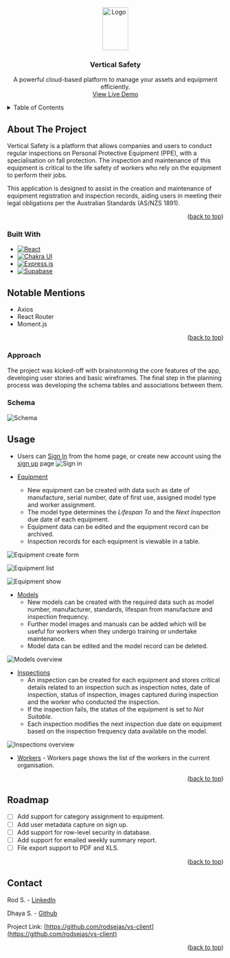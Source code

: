 <a name="readme-top"></a>

<!-- PROJECT LOGO -->
<br />
<div align="center">
  <a href="https://github.com/othneildrew/Best-README-Template">
    <img src="https://icxujcstmvzimkufacay.supabase.co/storage/v1/object/public/vs/readme/logo_blue.png" alt="Logo" width="60" height="100">
  </a>

  <h3 align="center">Vertical Safety</h3>

  <p align="center">
    A powerful cloud-based platform to manage your assets and equipment efficiently.
    <br />
    <a href="https://vs-app.netlify.app">View Live Demo</a>
  </p>
</div>

<!-- TABLE OF CONTENTS -->
<details>
  <summary>Table of Contents</summary>
  <ol>
    <li>
      <a href="#about-the-project">About The Project</a>
      <ul>
        <li><a href="#built-with">Built With</a></li>
      </ul>
    </li>
    <li>
      <a href="#getting-started">Getting Started</a>
      <ul>
        <li><a href="#prerequisites">Prerequisites</a></li>
        <li><a href="#installation">Installation</a></li>
      </ul>
    </li>
    <li><a href="#usage">Usage</a></li>
    <li><a href="#roadmap">Roadmap</a></li>
    <li><a href="#contact">Contact</a></li>
    <li><a href="#acknowledgments">Acknowledgments</a></li>
  </ol>
</details>

<!-- ABOUT THE PROJECT -->

## About The Project

Vertical Safety is a platform that allows companies and users to conduct regular inspections on Personal Protective Equipment (PPE), with a specialisation on fall protection. The inspection and maintenance of this equipment is critical to the life safety of workers who rely on the equipment to perform their jobs.

This application is designed to assist in the creation and maintenance of equipment registration and inspection records, aiding users in meeting their legal obligations per the Australian Standards (AS/NZS 1891).

<p align="right">(<a href="#readme-top">back to top</a>)</p>

### Built With

- [![React][react.js]][react-url]
- [![Chakra UI][chakra]][chakra-url]
- [![Express.js][express]][express-url]
- [![Supabase][supabase]][supabase]

## Notable Mentions

- Axios
- React Router
- Moment.js

<!-- PROJECT PLANNING -->

<p align="right">(<a href="#readme-top">back to top</a>)</p>

### Approach

The project was kicked-off with brainstorming the core features of the app, developing user stories and basic wireframes. The final step in the planning process was developing the schema tables and associations between them.

### Schema

![Schema](https://icxujcstmvzimkufacay.supabase.co/storage/v1/object/public/vs/readme/Schema.png?t=2022-05-31T13%3A22%3A03.557Z)

<!-- USAGE EXAMPLES -->

## Usage

- Users can [Sign In](https://vs-app.netlify.app/#/signin) from the home page, or create new account using the [sign up](https://vs-app.netlify.app/#/signup) page
  ![Sign in](https://icxujcstmvzimkufacay.supabase.co/storage/v1/object/public/vs/readme/vs1?t=2022-05-31T13%3A17%3A54.081Z)

- [Equipment](https://vs-app.netlify.app/#/equipments)
  - New equipment can be created with data such as date of manufacture, serial number, date of first use, assigned model type and worker assignment.
  - The model type determines the _Lifespan To_ and the _Next Inspection_ due date of each equipment.
  - Equipment data can be edited and the equipment record can be archived.
  - Inspection records for each equipment is viewable in a table.

![Equipment create form](https://icxujcstmvzimkufacay.supabase.co/storage/v1/object/public/vs/readme/vs2?t=2022-05-31T13%3A18%3A02.756Z)

![Equipment list](https://icxujcstmvzimkufacay.supabase.co/storage/v1/object/public/vs/readme/vs6?t=2022-05-31T13%3A21%3A37.715Z)

![Equipment show](https://icxujcstmvzimkufacay.supabase.co/storage/v1/object/public/vs/readme/vs5?t=2022-05-31T13%3A21%3A25.861Z)

- [Models](https://vs-app.netlify.app/#/models)
  - New models can be created with the required data such as model number, manufacturer, standards, lifespan from manufacture and inspection frequency.
  - Further model images and manuals can be added which will be useful for workers when they undergo training or undertake maintenance.
  - Model data can be edited and the model record can be deleted.

![Models overview](https://icxujcstmvzimkufacay.supabase.co/storage/v1/object/public/vs/readme/vs3?t=2022-05-31T13%3A20%3A39.123Z)

- [Inspections](https://vs-app.netlify.app/#/inspections)
  - An inspection can be created for each equipment and stores critical details related to an inspection such as inspection notes, date of inspection, status of inspection, images captured during inspection and the worker who conducted the inspection.
  - If the inspection fails, the status of the equipment is set to _Not Suitable_.
  - Each inspection modifies the next inspection due date on equipment based on the inspection frequency data available on the model.

![Inspections overview](https://icxujcstmvzimkufacay.supabase.co/storage/v1/object/public/vs/readme/vs4?t=2022-05-31T13%3A21%3A02.726Z)

- [Workers](https://vs-app.netlify.app/#/workers) - Workers page shows the list of the workers in the current organisation.

<p align="right">(<a href="#readme-top">back to top</a>)</p>

<!-- ROADMAP -->

## Roadmap

- [ ] Add support for category assignment to equipment.
- [ ] Add user metadata capture on sign up.
- [ ] Add support for row-level security in database.
- [ ] Add support for emailed weekly summary report.
- [ ] File export support to PDF and XLS.

<p align="right">(<a href="#readme-top">back to top</a>)</p>

<!-- CONTACT -->

## Contact

Rod S. - [LinkedIn](https://www.linkedin.com/in/rodsejas/)

Dhaya S. - [Github](https://github.com/Dhaya94)

Project Link: [https://github.com/rodsejas/vs-client](https://github.com/rodsejas/vs-client)

<p align="right">(<a href="#readme-top">back to top</a>)</p>

<!-- MARKDOWN LINKS & IMAGES -->
<!-- https://www.markdownguide.org/basic-syntax/#reference-style-links -->

[contributors-shield]: https://img.shields.io/github/contributors/othneildrew/Best-README-Template.svg?style=for-the-badge
[contributors-url]: https://github.com/rodsejas/vs-client/graphs/contributors

[issues-shield]: https://img.shields.io/github/issues/othneildrew/Best-README-Template.svg?style=for-the-badge
[issues-url]: https://github.com/rodsejas/vs-client/issues

[linkedin-shield]: https://img.shields.io/badge/-LinkedIn-black.svg?style=for-the-badge&logo=linkedin&colorB=555
[linkedin-url]: https://www.linkedin.com/in/rodsejas/

[product-screenshot]: images/screenshot.png

[react.js]: https://img.shields.io/badge/React-20232A?style=for-the-badge&logo=react&logoColor=61DAFB
[react-url]: https://reactjs.org/

[postgresql]: https://img.shields.io/badge/PostgreSQL-316192?style=for-the-badge&logo=postgresql&logoColor=white
[supabase]: https://img.shields.io/badge/Supabase-3ECF8E?style=for-the-badge&logo=supabase&logoColor=white
[chakra]: https://img.shields.io/badge/chakra-%234ED1C5.svg?style=for-the-badge&logo=chakraui&logoColor=white
[chakra-url]: https://chakra-ui.com/
[express]: https://img.shields.io/badge/express.js-%23404d59.svg?style=for-the-badge&logo=express&logoColor=%2361DAFB
[express-url]: https://expressjs.com/
